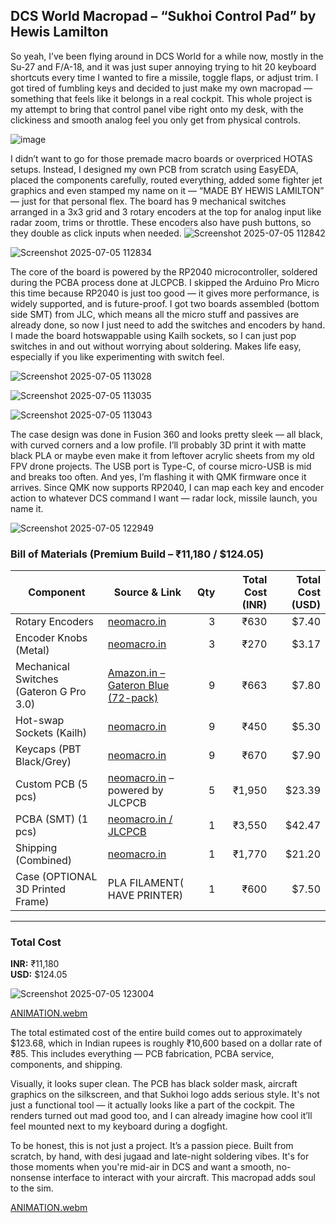 ## DCS World Macropad – “Sukhoi Control Pad” by Hewis Lamilton
So yeah, I’ve been flying around in DCS World for a while now, mostly in the Su-27 and F/A-18, and it was just super annoying trying to hit 20 keyboard shortcuts every time I wanted to fire a missile, toggle flaps, or adjust trim. I got tired of fumbling keys and decided to just make my own macropad — something that feels like it belongs in a real cockpit. This whole project is my attempt to bring that control panel vibe right onto my desk, with the clickiness and smooth analog feel you only get from physical controls.

![image](https://github.com/user-attachments/assets/63e9425c-ff0c-4fce-8bdb-98e976d0ce4f)



I didn’t want to go for those premade macro boards or overpriced HOTAS setups. Instead, I designed my own PCB from scratch using EasyEDA, placed the components carefully, routed everything, added some fighter jet graphics and even stamped my name on it — “MADE BY HEWIS LAMILTON” — just for that personal flex. The board has 9 mechanical switches arranged in a 3x3 grid and 3 rotary encoders at the top for analog input like radar zoom, trims or throttle. These encoders also have push buttons, so they double as click inputs when needed.
![Screenshot 2025-07-05 112842](https://github.com/user-attachments/assets/6f11926d-800b-4775-86c3-e5b9b6284e1d)


![Screenshot 2025-07-05 112834](https://github.com/user-attachments/assets/485328e2-cc83-414f-9ae5-e2be2d53153d)



The core of the board is powered by the RP2040 microcontroller, soldered during the PCBA process done at JLCPCB. I skipped the Arduino Pro Micro this time because RP2040 is just too good — it gives more performance, is widely supported, and is future-proof. I got two boards assembled (bottom side SMT) from JLC, which means all the micro stuff and passives are already done, so now I just need to add the switches and encoders by hand. I made the board hotswappable using Kailh sockets, so I can just pop switches in and out without worrying about soldering. Makes life easy, especially if you like experimenting with switch feel.

![Screenshot 2025-07-05 113028](https://github.com/user-attachments/assets/214076bd-ea8a-4538-b12f-aaa6b9a77fe9)


![Screenshot 2025-07-05 113035](https://github.com/user-attachments/assets/463546ef-6da0-4ecf-a80e-9075225396b7)



![Screenshot 2025-07-05 113043](https://github.com/user-attachments/assets/34487366-ce58-4f5d-abe1-2668d2d040f6)




The case design was done in Fusion 360 and looks pretty sleek — all black, with curved corners and a low profile. I’ll probably 3D print it with matte black PLA or maybe even make it from leftover acrylic sheets from my old FPV drone projects. The USB port is Type-C, of course micro-USB is mid and breaks too often. And yes, I’m flashing it with QMK firmware once it arrives. Since QMK now supports RP2040, I can map each key and encoder action to whatever DCS command I want — radar lock, missile launch, you name it.



![Screenshot 2025-07-05 122949](https://github.com/user-attachments/assets/af2aa8fa-b69d-4ffc-8484-8c28ad95855a)

###  Bill of Materials (Premium Build – ₹11,180 / $124.05)

| **Component**                  | **Source & Link**                                                                                                    | **Qty** | **Total Cost (INR)** | **Total Cost (USD)** |
|--------------------------------|----------------------------------------------------------------------------------------------------------------------|--------:|----------------------:|----------------------:|
| Rotary Encoders                | [neomacro.in](https://neomacro.in)                                                                                   | 3       | ₹630                 | $7.40                |
| Encoder Knobs (Metal)          | [neomacro.in](https://neomacro.in)                                                                                   | 3       | ₹270                 | $3.17                |
| Mechanical Switches (Gateron G Pro 3.0) | [Amazon.in – Gateron Blue (72-pack)](https://www.amazon.in/dp/B0C6V34QMW)                                 | 9       | ₹663                 | $7.80                |
| Hot-swap Sockets (Kailh)       | [neomacro.in](https://neomacro.in)                                                                                   | 9       | ₹450                 | $5.30                |
| Keycaps (PBT Black/Grey)       | [neomacro.in](https://neomacro.in)                                                                                   | 9       | ₹670                 | $7.90                |
| Custom PCB (5 pcs)             | [neomacro.in](https://neomacro.in) – powered by JLCPCB                                                               | 5       | ₹1,950               | $23.39               |
| PCBA (SMT) (1 pcs)             | [neomacro.in / JLCPCB](https://neomacro.in)                                                                          | 1       | ₹3,550               | $42.47               |
| Shipping (Combined)            | [neomacro.in](https://neomacro.in)                                                                                   | 1       | ₹1,770               | $21.20               |
| Case (OPTIONAL 3D Printed Frame) | PLA FILAMENT( HAVE PRINTER)                                                                | 1       | ₹600                 | $7.50                |
---

###  **Total Cost**

**INR:** ₹11,180  
**USD:** $124.05


![Screenshot 2025-07-05 123004](https://github.com/user-attachments/assets/b2a718bd-713f-49f0-90c3-6f275a94aad9)

[ANIMATION.webm](https://github.com/user-attachments/assets/4924f250-5f39-4459-b63d-888619986233)





The total estimated cost of the entire build comes out to approximately $123.68, which in Indian rupees is roughly ₹10,600 based on a dollar rate of ₹85. This includes everything — PCB fabrication, PCBA service, components, and shipping.

Visually, it looks super clean. The PCB has black solder mask, aircraft graphics on the silkscreen, and that Sukhoi logo adds serious style. It's not just a functional tool — it actually looks like a part of the cockpit. The renders turned out mad good too, and I can already imagine how cool it’ll feel mounted next to my keyboard during a dogfight.

To be honest, this is not just a project. It’s a passion piece. Built from scratch, by hand, with desi jugaad and late-night soldering vibes. It's for those moments when you're mid-air in DCS and want a smooth, no-nonsense interface to interact with your aircraft. This macropad adds soul to the sim. 







[ANIMATION.webm](https://github.com/user-attachments/assets/f4643310-f5c0-4364-adad-6bed1c14704e)
